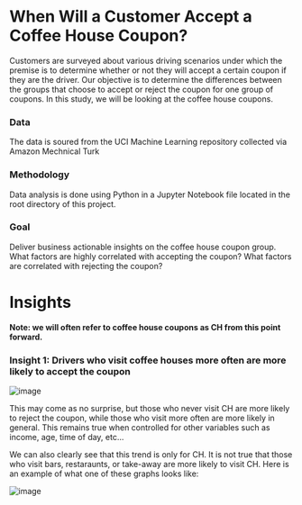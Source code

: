 # When Will a Customer Accept a Coffee House Coupon?

Customers are surveyed about various driving scenarios under which the premise is to determine whether or not they will accept a certain coupon if they are the driver. 
Our objective is to determine the differences between the groups that choose to accept or reject the coupon for one group of coupons. In this study, we will be looking at
the coffee house coupons.

### Data
The data is soured from the UCI Machine Learning repository collected via Amazon Mechnical Turk

### Methodology
Data analysis is done using Python in a Jupyter Notebook file located in the root directory of this project.

### Goal
Deliver business actionable insights on the coffee house coupon group. What factors are highly correlated with accepting the coupon? What factors are correlated with rejecting the coupon?

# Insights
**Note: we will often refer to coffee house coupons as CH from this point forward.**

### Insight 1: Drivers who visit coffee houses more often are more likely to accept the coupon

![image](https://user-images.githubusercontent.com/129889030/230995133-af7d3638-1dfa-4a18-8d39-0f1ff9064c6e.png)

This may come as no surprise, but those who never visit CH are more likely to reject the coupon, while those who visit more often are more likely in general. This remains true
when controlled for other variables such as income, age, time of day, etc...

We can also clearly see that this trend is only for CH. It is not true that those who visit bars, restaraunts, or take-away are more likely to visit CH. Here is an example of 
what one of these graphs looks like:

![image](https://user-images.githubusercontent.com/129889030/230996220-619b0f8f-2691-412c-8f21-7564b14907f6.png)
